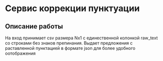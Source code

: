 # Сервис коррекции пунктуации 

## Описание работы

На вход принимает csv размера Nx1 с единественной колонкой raw_text со строками без знаков препинания. Выдает предложения с раставленной пунктацией в формате json для более удобного оотображения


